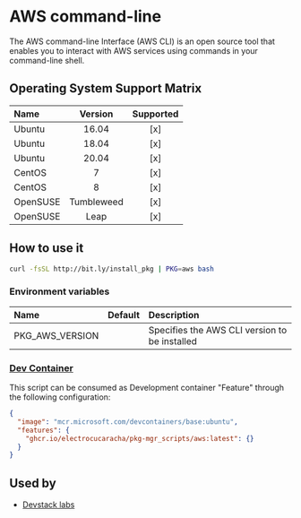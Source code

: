# AWS command-line

The AWS command-line Interface (AWS CLI) is an open source tool that enables you
to interact with AWS services using commands in your command-line shell.

## Operating System Support Matrix

| Name     |  Version   | Supported |
| :------- | :--------: | :-------: |
| Ubuntu   |   16.04    |    [x]    |
| Ubuntu   |   18.04    |    [x]    |
| Ubuntu   |   20.04    |    [x]    |
| CentOS   |     7      |    [x]    |
| CentOS   |     8      |    [x]    |
| OpenSUSE | Tumbleweed |    [x]    |
| OpenSUSE |    Leap    |    [x]    |

## How to use it

```bash
curl -fsSL http://bit.ly/install_pkg | PKG=aws bash
```

### Environment variables

| Name            | Default | Description                                   |
| :-------------- | :------ | :-------------------------------------------- |
| PKG_AWS_VERSION |         | Specifies the AWS CLI version to be installed |

### [Dev Container](https://containers.dev/overview)

This script can be consumed as Development container "Feature" through the
following configuration:

```json
{
  "image": "mcr.microsoft.com/devcontainers/base:ubuntu",
  "features": {
    "ghcr.io/electrocucaracha/pkg-mgr_scripts/aws:latest": {}
  }
}
```

## Used by

- [Devstack labs](https://github.com/electrocucaracha/devstack-labs)
